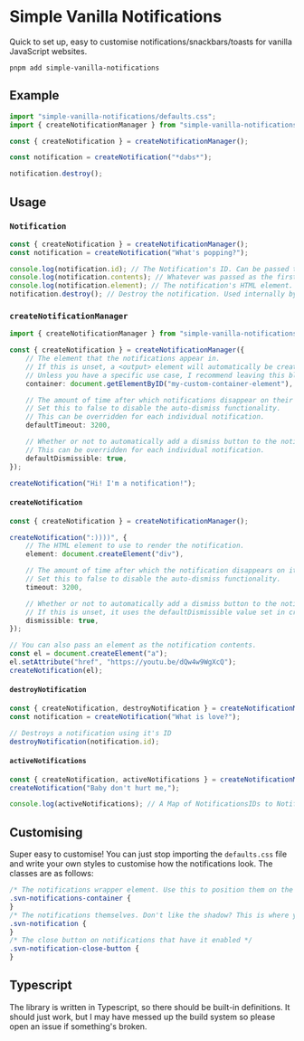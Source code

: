 # Simple Vanilla Notifications

Quick to set up, easy to customise notifications/snackbars/toasts for vanilla JavaScript websites.

```
pnpm add simple-vanilla-notifications
```

## Example

```ts
import "simple-vanilla-notifications/defaults.css";
import { createNotificationManager } from "simple-vanilla-notifications";

const { createNotification } = createNotificationManager();

const notification = createNotification("*dabs*");

notification.destroy();
```

## Usage

### `Notification`

```ts
const { createNotification } = createNotificationManager();
const notification = createNotification("What's popping?");

console.log(notification.id); // The Notification's ID. Can be passed to destroyNotification().
console.log(notification.contents); // Whatever was passed as the first argument to createNotification().
console.log(notification.element); // The notification's HTML element.
notification.destroy(); // Destroy the notification. Used internally by the dismiss button.
```

### `createNotificationManager`

```ts
import { createNotificationManager } from "simple-vanilla-notifications";

const { createNotification } = createNotificationManager({
	// The element that the notifications appear in.
	// If this is unset, a <output> element will automatically be created and added to the bottom of the body.
	// Unless you have a specific use case, I recommend leaving this blank.
	container: document.getElementByID("my-custom-container-element"),

	// The amount of time after which notifications disappear on their own.
	// Set this to false to disable the auto-dismiss functionality.
	// This can be overridden for each individual notification.
	defaultTimeout: 3200,

	// Whether or not to automatically add a dismiss button to the notifications.
	// This can be overridden for each individual notification.
	defaultDismissible: true,
});

createNotification("Hi! I'm a notification!");
```

#### `createNotification`

```ts
const { createNotification } = createNotificationManager();

createNotification(":))))", {
	// The HTML element to use to render the notification.
	element: document.createElement("div"),

	// The amount of time after which the notification disappears on it's own.
	// Set this to false to disable the auto-dismiss functionality.
	timeout: 3200,

	// Whether or not to automatically add a dismiss button to the notifications.
	// If this is unset, it uses the defaultDismissible value set in createNotificationManager.
	dismissible: true,
});

// You can also pass an element as the notification contents.
const el = document.createElement("a");
el.setAttribute("href", "https://youtu.be/dQw4w9WgXcQ");
createNotification(el);
```

#### `destroyNotification`

```ts
const { createNotification, destroyNotification } = createNotificationManager();
const notification = createNotification("What is love?");

// Destroys a notification using it's ID
destroyNotification(notification.id);
```

#### `activeNotifications`

```ts
const { createNotification, activeNotifications } = createNotificationManager();
createNotification("Baby don't hurt me,");

console.log(activeNotifications); // A Map of NotificationsIDs to Notification objects
```

## Customising

Super easy to customise! You can just stop importing the `defaults.css` file and write your own styles to customise how the notifications look. The classes are as follows:

```css
/* The notifications wrapper element. Use this to position them on the screen */
.svn-notifications-container {
}
/* The notifications themselves. Don't like the shadow? This is where you change it. */
.svn-notification {
}
/* The close button on notifications that have it enabled */
.svn-notification-close-button {
}
```

## Typescript

The library is written in Typescript, so there should be built-in definitions. It should just work, but I may have messed up the build system so please open an issue if something's broken.
